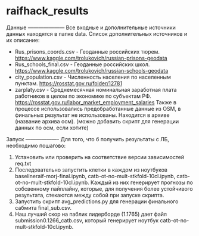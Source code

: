 # raifhack_results

Данные
———————
Все входные и дополнительные источники данных находятся в папке data.
Список дополнительных источников и их описание:
* Rus_prisons_coords.csv - Геоданные российских тюрем. https://www.kaggle.com/trolukovich/russian-prisons-geodata
* Rus_schools_final.csv - Геоданные российских школ. https://www.kaggle.com/trolukovich/russian-schools-geodata
* city_population.csv - Численность населения по населенным пунктам. https://rosstat.gov.ru/folder/12781
* zarplaty.csv - Среднемесячная номинальная заработная плата работников в целом по экономике по субъектам РФ. https://rosstat.gov.ru/labor_market_employment_salaries
Также в процессе использовались предобработанные данные из OSM, в финальных результат не использованы. Находится в архиве (название архива осм). (можно добавить скрипт для генерации данных по осм, если хотите)

Запуск
——————-
Для того, что б получить результаты с ЛБ, необходимо пошагово:
1) Установить или проверить на соответствие версии зависимостей req.txt
2) Последовательно запустить клетки в каждом из ноутбуков baselineraif-morj-final.ipynb, catb-ot-no-mult-stkfold-10cl.ipynb, catb-ot-no-mult-stkfold-10cl.ipynb. Каждый из них генерирует прогнозы по собсвенному пайплайну, которые, для получения более устойчивого результата, стекаются между собой при запуске скрипта.
3) Запустить скрипт avg_predictions.py для генерации финального сабмита final_sub.csv.
4) Наш лучший скор на паблик лидерборде (1.1765) дает файл submission0.1266_catb.csv, который генерирует ноутбук catb-ot-no-mult-stkfold-10cl.ipynb.
